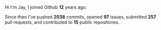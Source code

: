 Hi I'm Jay, I joined Github **12** years ago.

Since then I've pushed **2038** commits, opened **97** issues, submitted **257** pull requests, and contributed to **15** public repositories.
